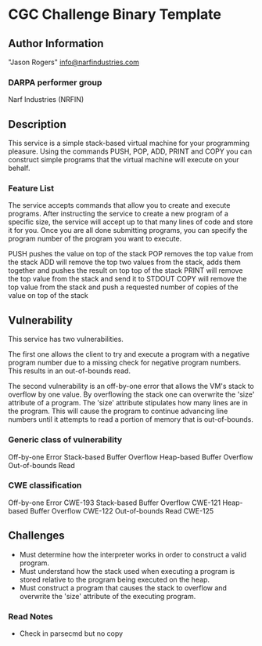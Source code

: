 # CGC Challenge Binary Template

## Author Information

"Jason Rogers" <info@narfindustries.com>

### DARPA performer group
Narf Industries (NRFIN)

## Description
This service is a simple stack-based virtual machine for your programming pleasure. Using the commands PUSH, POP, ADD, PRINT and COPY you can construct simple programs that the virtual machine will execute on your behalf. 


### Feature List
The service accepts commands that allow you to create and execute programs. After instructing the service to create a new program of a specific size, the service will accept up to that many lines of code and store it for you. Once you are all done submitting programs, you can specify the program number of the program you want to execute.

PUSH pushes the value on top of the stack
POP removes the top value from the stack
ADD will remove the top two values from the stack, adds them together and pushes the result on top top of the stack
PRINT will remove the top value from the stack and send it to STDOUT
COPY will remove the top value from the stack and push a requested number of copies of the value on top of the stack

## Vulnerability
This service has two vulnerabilities.

The first one allows the client to try and execute a program with a negative program number due to a missing check for negative program numbers. This results in an out-of-bounds read.

The second vulnerability is an off-by-one error that allows the VM's stack to overflow by one value. By overflowing the stack one can overwrite the 'size' attribute of a program. The 'size' attribute stipulates how many lines are in the program. This will cause the program to continue advancing line numbers until it attempts to read a portion of memory that is out-of-bounds. 

### Generic class of vulnerability
Off-by-one Error
Stack-based Buffer Overflow
Heap-based Buffer Overflow
Out-of-bounds Read

### CWE classification
Off-by-one Error
CWE-193
Stack-based Buffer Overflow
CWE-121
Heap-based Buffer Overflow
CWE-122
Out-of-bounds Read
CWE-125


## Challenges
* Must determine how the interpreter works in order to construct a valid program.
* Must understand how the stack used when executing a program is stored relative to the program being executed on the heap.
* Must construct a program that causes the stack to overflow and overwrite the 'size' attribute of the executing program.


### Read Notes

* Check in parsecmd but no copy

